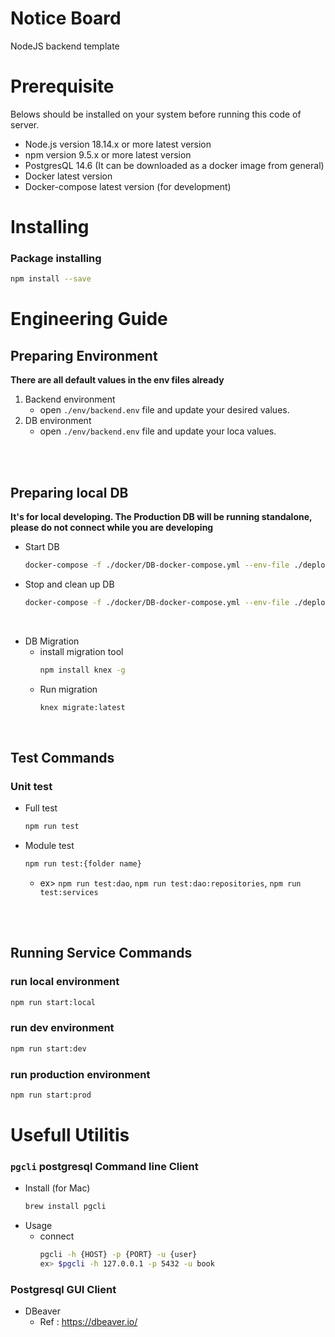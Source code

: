 # Notice Board
NodeJS backend template

# Prerequisite

Belows should be installed on your system before running this code of server.
* Node.js version 18.14.x or more latest version
* npm version 9.5.x or more latest version
* PostgresQL 14.6 (It can be downloaded as a docker image from general)
* Docker latest version
* Docker-compose latest version (for development)

# Installing

### Package installing
```bash
npm install --save
```

# Engineering Guide

## Preparing Environment
**There are all default values in the env files already**

1. Backend environment
    - open `./env/backend.env` file and update your desired values.
2. DB environment
    - open `./env/backend.env` file and update your loca values.
<br />
<br />

## Preparing local DB
**It's for local developing. The Production DB will be running standalone, please do not connect while you are developing**
- Start DB
    ```bash
    docker-compose -f ./docker/DB-docker-compose.yml --env-file ./deploy/env/postgresql.env up -d
    ```

- Stop and clean up DB
    ```bash
    docker-compose -f ./docker/DB-docker-compose.yml --env-file ./deploy/env/postgresql.env down
    ```
<br />

- DB Migration
    - install migration tool
        ```bash
        npm install knex -g
        ```
    - Run migration
        ```bash
        knex migrate:latest
        ```
<br />

## Test Commands
### Unit test
- Full test
    ```bash
    npm run test
    ```
- Module test
    ```bash
    npm run test:{folder name}
    ```
    - ex> `npm run test:dao`, `npm run test:dao:repositories`, `npm run test:services`
<br />
<br />

## Running Service Commands
### run local environment
```bash
npm run start:local
```
### run dev environment
```bash
npm run start:dev
```
### run production environment
```bash
npm run start:prod
```

# Usefull Utilitis
### `pgcli` postgresql Command line Client
- Install (for Mac)
    ```bash
    brew install pgcli
    ```
- Usage
    - connect 
        ```bash
        pgcli -h {HOST} -p {PORT} -u {user}
        ex> $pgcli -h 127.0.0.1 -p 5432 -u book
        ```
### Postgresql GUI Client
- DBeaver
    - Ref : https://dbeaver.io/
